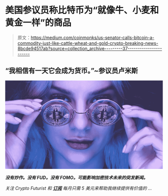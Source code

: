 # 美国参议员称比特币为“就像牛、小麦和黄金一样”的商品

> 原文：<https://medium.com/coinmonks/us-senator-calls-bitcoin-a-commodity-just-like-cattle-wheat-and-gold-crypto-breaking-news-8bcde94517ab?source=collection_archive---------37----------------------->

## “我相信有一天它会成为货币。”~参议员卢米斯

![](img/d90007b8f0f0284067bb450d071eca53.png)

***没有炒作。没有 FUD。没有 FOMO。可能影响加密技术未来的突发新闻。***

*关注 Crypto Futurist 和* [***订阅***](https://cryptofuturist.medium.com/membership) *每月只需 5 美元来帮助我继续提供有价值的* …